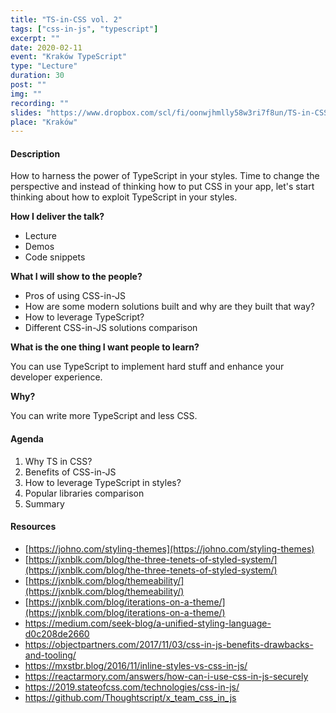 ```yaml
---
title: "TS-in-CSS vol. 2"
tags: ["css-in-js", "typescript"]
excerpt: ""
date: 2020-02-11
event: "Kraków TypeScript"
type: "Lecture"
duration: 30
post: ""
img: ""
recording: ""
slides: "https://www.dropbox.com/scl/fi/oonwjhmlly58w3ri7f8un/TS-in-CSS.paper"
place: "Kraków"
---
```


#### Description

How to harness the power of TypeScript in your styles.
Time to change the perspective and instead of thinking how to put CSS in your app, let's start thinking about how to exploit TypeScript in your styles.

**How I deliver the talk?**

- Lecture
- Demos
- Code snippets

**What I will show to the people?**

- Pros of using CSS-in-JS
- How are some modern solutions built and why are they built that way?
- How to leverage TypeScript?
- Different CSS-in-JS solutions comparison

**What is the one thing I want people to learn?**

You can use TypeScript to implement hard stuff and enhance your developer experience.

**Why?**

You can write more TypeScript and less CSS.

#### Agenda

1. Why TS in CSS?
2. Benefits of CSS-in-JS
3. How to leverage TypeScript in styles?
4. Popular libraries comparison
5. Summary

#### Resources

- [https://johno.com/styling-themes](https://johno.com/styling-themes)
- [https://jxnblk.com/blog/the-three-tenets-of-styled-system/](https://jxnblk.com/blog/the-three-tenets-of-styled-system/)
- [https://jxnblk.com/blog/themeability/](https://jxnblk.com/blog/themeability/)
- [https://jxnblk.com/blog/iterations-on-a-theme/](https://jxnblk.com/blog/iterations-on-a-theme/)
- https://medium.com/seek-blog/a-unified-styling-language-d0c208de2660
- https://objectpartners.com/2017/11/03/css-in-js-benefits-drawbacks-and-tooling/
- https://mxstbr.blog/2016/11/inline-styles-vs-css-in-js/
- https://reactarmory.com/answers/how-can-i-use-css-in-js-securely
- https://2019.stateofcss.com/technologies/css-in-js/
- https://github.com/Thoughtscript/x_team_css_in_js
